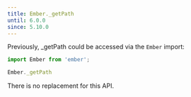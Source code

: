 ```yaml
---
title: Ember._getPath
until: 6.0.0
since: 5.10.0
---
```



Previously, _getPath could be accessed via the `Ember` import:
```js
import Ember from 'ember';

Ember._getPath

```

There is no replacement for this API.
